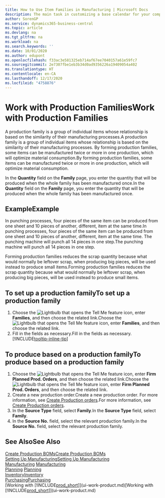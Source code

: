 ```yaml
---
title: How to Use Item Families in Manufacturing | Microsoft Docs
description: The main task in customizing a base calendar for your company, or one of its business partners, is to enter any changes to working and nonworking day status.
author: SorenGP
ms.service: dynamics365-business-central
ms.topic: article
ms.devlang: na
ms.tgt_pltfrm: na
ms.workload: na
ms.search.keywords: ''
ms.date: 10/01/2020
ms.author: edupont
ms.openlocfilehash: f33ac3e581325eb714af67ee7040157a61e59fc7
ms.sourcegitcommit: 2e7307fbe1eb3b34d0ad9356226a19409054a402
ms.translationtype: HT
ms.contentlocale: en-CA
ms.lasthandoff: 12/17/2020
ms.locfileid: "4758876"
---
```

# <a name="work-with-production-families"></a><span data-ttu-id="3a37b-103">Work with Production Families</span><span class="sxs-lookup"><span data-stu-id="3a37b-103">Work with Production Families</span></span>
<span data-ttu-id="3a37b-104">A production family is a group of individual items whose relationship is based on the similarity of their manufacturing processes.</span><span class="sxs-lookup"><span data-stu-id="3a37b-104">A production family is a group of individual items whose relationship is based on the similarity of their manufacturing processes.</span></span> <span data-ttu-id="3a37b-105">By forming production families, some items can be manufactured twice or more in one production, which will optimize material consumption.</span><span class="sxs-lookup"><span data-stu-id="3a37b-105">By forming production families, some items can be manufactured twice or more in one production, which will optimize material consumption.</span></span>

<span data-ttu-id="3a37b-106">In the **Quantity** field on the **Family** page, you enter the quantity that will be produced when the whole family has been manufactured once.</span><span class="sxs-lookup"><span data-stu-id="3a37b-106">In the **Quantity** field on the **Family** page, you enter the quantity that will be produced when the whole family has been manufactured once.</span></span>

## <a name="example"></a><span data-ttu-id="3a37b-107">Example</span><span class="sxs-lookup"><span data-stu-id="3a37b-107">Example</span></span>
<span data-ttu-id="3a37b-108">In punching processes, four pieces of the same item can be produced from one sheet and 10 pieces of another, different, item at the same time.</span><span class="sxs-lookup"><span data-stu-id="3a37b-108">In punching processes, four pieces of the same item can be produced from one sheet and 10 pieces of another, different, item at the same time.</span></span> <span data-ttu-id="3a37b-109">The punching machine will punch all 14 pieces in one step.</span><span class="sxs-lookup"><span data-stu-id="3a37b-109">The punching machine will punch all 14 pieces in one step.</span></span>

<span data-ttu-id="3a37b-110">Forming production families reduces the scrap quantity because what would normally be leftover scrap, when producing big pieces, will be used instead to produce small items.</span><span class="sxs-lookup"><span data-stu-id="3a37b-110">Forming production families reduces the scrap quantity because what would normally be leftover scrap, when producing big pieces, will be used instead to produce small items.</span></span>

## <a name="to-set-up-a-production-family"></a><span data-ttu-id="3a37b-111">To set up a production family</span><span class="sxs-lookup"><span data-stu-id="3a37b-111">To set up a production family</span></span>
1. <span data-ttu-id="3a37b-112">Choose the ![Lightbulb that opens the Tell Me feature](media/ui-search/search_small.png "Tell me what you want to do") icon, enter **Families**, and then choose the related link.</span><span class="sxs-lookup"><span data-stu-id="3a37b-112">Choose the ![Lightbulb that opens the Tell Me feature](media/ui-search/search_small.png "Tell me what you want to do") icon, enter **Families**, and then choose the related link.</span></span>
2. <span data-ttu-id="3a37b-113">Fill in the fields as necessary.</span><span class="sxs-lookup"><span data-stu-id="3a37b-113">Fill in the fields as necessary.</span></span> [!INCLUDE[tooltip-inline-tip](includes/tooltip-inline-tip_md.md)]

## <a name="to-produce-based-on-a-production-family"></a><span data-ttu-id="3a37b-114">To produce based on a production family</span><span class="sxs-lookup"><span data-stu-id="3a37b-114">To produce based on a production family</span></span>
1. <span data-ttu-id="3a37b-115">Choose the ![Lightbulb that opens the Tell Me feature](media/ui-search/search_small.png "Tell me what you want to do") icon, enter **Firm Planned Prod. Orders**, and then choose the related link.</span><span class="sxs-lookup"><span data-stu-id="3a37b-115">Choose the ![Lightbulb that opens the Tell Me feature](media/ui-search/search_small.png "Tell me what you want to do") icon, enter **Firm Planned Prod. Orders**, and then choose the related link.</span></span>
2. <span data-ttu-id="3a37b-116">Create a new production order.</span><span class="sxs-lookup"><span data-stu-id="3a37b-116">Create a new production order.</span></span> <span data-ttu-id="3a37b-117">For more information, see [Create Production orders](production-how-to-create-production-orders.md).</span><span class="sxs-lookup"><span data-stu-id="3a37b-117">For more information, see [Create Production orders](production-how-to-create-production-orders.md).</span></span>
3. <span data-ttu-id="3a37b-118">In the **Source Type** field, select **Family**.</span><span class="sxs-lookup"><span data-stu-id="3a37b-118">In the **Source Type** field, select **Family**.</span></span>  
4. <span data-ttu-id="3a37b-119">In the **Source No.** field, select the relevant production family.</span><span class="sxs-lookup"><span data-stu-id="3a37b-119">In the **Source No.** field, select the relevant production family.</span></span>

## <a name="see-also"></a><span data-ttu-id="3a37b-120">See Also</span><span class="sxs-lookup"><span data-stu-id="3a37b-120">See Also</span></span>
[<span data-ttu-id="3a37b-121">Create Production BOMs</span><span class="sxs-lookup"><span data-stu-id="3a37b-121">Create Production BOMs</span></span>](production-how-to-create-production-boms.md)  
[<span data-ttu-id="3a37b-122">Setting Up Manufacturing</span><span class="sxs-lookup"><span data-stu-id="3a37b-122">Setting Up Manufacturing</span></span>](production-configure-production-processes.md)  
<span data-ttu-id="3a37b-123">[Manufacturing](production-manage-manufacturing.md)  </span><span class="sxs-lookup"><span data-stu-id="3a37b-123">[Manufacturing](production-manage-manufacturing.md)  </span></span>  
<span data-ttu-id="3a37b-124">[Planning](production-planning.md) </span><span class="sxs-lookup"><span data-stu-id="3a37b-124">[Planning](production-planning.md) </span></span>  
[<span data-ttu-id="3a37b-125">Inventory</span><span class="sxs-lookup"><span data-stu-id="3a37b-125">Inventory</span></span>](inventory-manage-inventory.md)  
[<span data-ttu-id="3a37b-126">Purchasing</span><span class="sxs-lookup"><span data-stu-id="3a37b-126">Purchasing</span></span>](purchasing-manage-purchasing.md)  
<span data-ttu-id="3a37b-127">[Working with [!INCLUDE[prod_short](includes/prod_short.md)]](ui-work-product.md)</span><span class="sxs-lookup"><span data-stu-id="3a37b-127">[Working with [!INCLUDE[prod_short](includes/prod_short.md)]](ui-work-product.md)</span></span>

